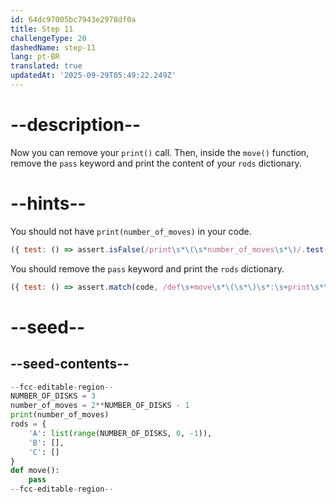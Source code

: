 ```yaml
---
id: 64dc97005bc7943e2978df0a
title: Step 11
challengeType: 20
dashedName: step-11
lang: pt-BR
translated: true
updatedAt: '2025-09-29T05:49:22.249Z'
---
```


# --description--

Now you can remove your `print()` call. Then, inside the `move()` function, remove the `pass` keyword and print the content of your `rods` dictionary.

# --hints--

You should not have `print(number_of_moves)` in your code.

```js
({ test: () => assert.isFalse(/print\s*\(\s*number_of_moves\s*\)/.test(code)) })
```

You should remove the `pass` keyword and print the `rods` dictionary.

```js
({ test: () => assert.match(code, /def\s+move\s*\(\s*\)\s*:\s+print\s*\(\s*rods\s*\)(?!\s*pass)/) })
```

# --seed--

## --seed-contents--

```py
--fcc-editable-region--
NUMBER_OF_DISKS = 3
number_of_moves = 2**NUMBER_OF_DISKS - 1
print(number_of_moves)
rods = {
    'A': list(range(NUMBER_OF_DISKS, 0, -1)),
    'B': [],
    'C': []
}
def move():
    pass
--fcc-editable-region--
```

